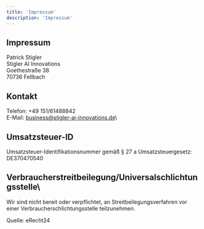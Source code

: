```yaml
---
title: 'Impressum'
description: 'Impressum'
---
```


## Impressum
Patrick Stigler\
Stigler AI Innovations\
Goethestraße 38\
70736 Fellbach

## Kontakt
Telefon: +49 151/61488842\
E-Mail: business@stigler-ai-innovations.de\

## Umsatzsteuer-ID
Umsatzsteuer-Identifikationsnummer gemäß § 27 a Umsatzsteuergesetz:\
DE370470540

## Verbraucherstreitbeilegung/Universalschlichtungsstelle\
Wir sind nicht bereit oder verpflichtet, an Streitbeilegungsverfahren vor einer
Verbraucherschlichtungsstelle teilzunehmen.

Quelle: eRecht24
